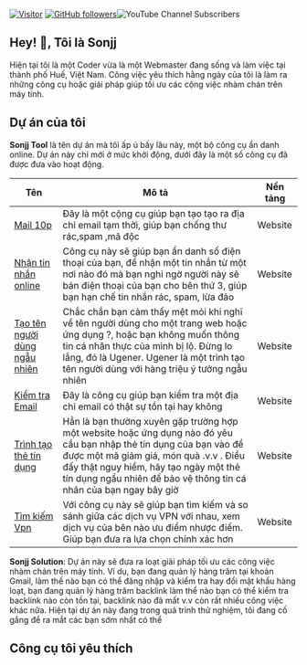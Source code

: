 
[![Visitor](https://visitor-badge.laobi.icu/badge?page_id=public-sonjj/public-sonjj)](https://github.com/public-sonjj) [![GitHub followers](https://img.shields.io/github/followers/public-sonjj.svg?style=social&label=Follow)](https://github.com/public-sonjj?tab=followers)![YouTube Channel Subscribers](https://img.shields.io/youtube/channel/subscribers/UCIevahX9MAHLL321q_x9-RQ?style=social)
## Hey! 👋, Tôi là Sonjj
Hiện tại tôi là một Coder vừa là một Webmaster đang sống và làm việc tại thành phố Huế, Việt Nam. Công việc yêu thích hằng ngày của tôi là làm ra những công cụ hoặc giải pháp giúp tối ưu các cộng việc nhàm chán trên máy tính. 
## Dự án của tôi
**Sonjj Tool**  là tên dự án mà tôi ấp ủ bấy lâu này, một bộ công cụ ẩn danh online. Dự án này chỉ mới ở mức khởi động, dưới đây là một số công cụ đã được đưa vào hoạt động.

| Tên | Mô tả | Nền tảng |
| --------------- | --------------- | --------------- |
| [Mail 10p](https://smailpro.com "Mail 10p") | Đây là một cộng cụ giúp bạn tạo tạo ra địa chỉ email tạm thời, giúp bạn chống thư rác,spam ,mã độc | Website |
| [Nhận tin nhắn online](https://smser.net "Nhận tin nhắn online") | Công cụ này sẽ giúp bạn ẩn danh số điện thoại của bạn, để nhận một tin nhắn từ một nơi nào đó mà bạn nghi ngờ người này sẽ bán điện thoại của bạn cho bên thứ 3, giúp bạn hạn chế tin nhắn rác, spam, lừa đảo | Website |
| [Tạo tên người dùng ngẫu nhiên](https://ugener.com "Tạo tên người dùng ngẫu nhiên") | Chắc chắn bạn cảm thấy mệt mỏi khi nghĩ về tên người dùng cho một trang web hoặc ứng dụng ?, hoặc bạn không muốn thông tin cá nhân thực của mình bị lộ. Đừng lo lắng, đó là Ugener. Ugener là một trình tạo tên người dùng với hàng triệu ý tưởng ngẫu nhiên | Website |
| [Kiểm tra Email](https://ychecker.com "Kiểm tra Email") | Đây là công cụ giúp bạn kiểm tra một địa chỉ email có thật sự tồn tại hay không | Website |
| [Trình tạo thẻ tín dụng](https://cardgener.com "Trình tạo thẻ tín dụng") | Hẳn là bạn thường xuyên gặp trường hợp một website hoặc ứng dụng nào đó yêu cầu bạn nhập thẻ tín dụng của bạn vào để được một mã giảm giá, món quà .v.v . Điều đấy thật nguy hiểm, hãy tạo ngày một thẻ tín dụng ngẩu nhiên để bảo vệ thông tin cá nhân của bạn ngay bây giờ | Website |
|[Tìm kiếm Vpn](https://teahog.com/ "Tìm kiếm Vpn") | Với công cụ này sẽ giúp bạn tìm kiếm và so sánh giữa các dịch vụ VPN với nhau, xem dịch vụ của bên nào ưu điểm nhược điểm. Giúp bạn đưa ra lựa chọn chính xác hơn | Website |

**Sonjj Solution**: Dự án này sẽ đưa ra loạt giãi pháp tối ưu các công việc nhàm chán trên máy tính. Ví dụ, bạn đang quản lý hàng trăm tại khoản Gmail, làm thế nào bạn có thể đăng nhập và kiểm tra hay đổi mật khẩu hàng loạt, bạn đang quản lý hàng trăm backlink làm thể nào bạn có thể kiểm tra backlink nào còn tồn tại, backlink nào đã mất v.v còn rất nhiều công việc khác nữa. Hiện tại dự án này đang trong quá trình thử nghiệm, tôi đang cố gắng để ra mắt các bạn sớm nhất có thể

## Công cụ tôi yêu thích

